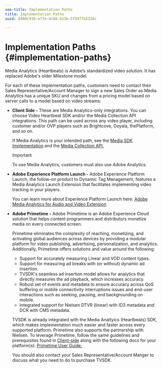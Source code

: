 ```yaml
---
seo-title: Implementation Paths
title: Implementation Paths
uuid: 8400c938-e77e-4c88-b23b-5f5977a5316c

---
```


# Implementation Paths {#implementation-paths}

Media Analytics (Heartbeats) is Adobe’s standardized video solution. It has replaced Adobe's older Milestone model.

For each of these implementation paths, customers need to contact their Sales Representative/Account Manager to sign a new Sales Order as Media Analytics has a unique SKU and changes from a pricing model based on server calls to a model based on video streams:

* **Client Side -** These are Media Analytics-only integrations. You can choose Video Heartbeat SDK and/or the Media Collection API integrations. This path can be used across any video player, including customer and/or OVP players such as Brightcove, Ooyala, thePlatform, and so on.

   If Media Analytics is your intended path, see the [Media SDK Implementation](/help/sdk-implement/setup/setup-overview.md) and the [Media Collection API.](/help/media-collection-api/mc-api-overview.md)

   >[!IMPORTANT]
   >
   >To use Media Analytics, customers must also use Adobe Analytics.

* **Adobe Experience Platform Launch -** Adobe Experience Platform Launch, the follow-on product to Dynamic Tag Management, features a Media Analytics Launch Extension that facilitates implementing video tracking in your players.

   You can learn more about Experience Platform Launch here: [Adobe Media Analytics for Audio and Video Extension](https://docs.adobelaunch.com/extension-reference/web/adobe-media-analytics-for-audio-and-video-extension)
* **Adobe Primetime -** Adobe Primetime is an Adobe Experience Cloud solution that helps content programmers and distributors monetize media on every connected screen.

   Primetime eliminates the complexity of reaching, monetizing, and activating global audiences across devices by providing a modular platform for video publishing, advertising, personalization, and analytics. Additionally, Primetime offers solutions and value around the following:

   * Support for accurately measuring Linear and VOD content types. 
   * Support for measuring ad breaks with (or without) dynamic ad insertion. 
   * TVSDK's seamless ad insertion model allows for analytics that directly measures the ad playback, which increases accuracy. 
   * Robust set of events and metadata to ensure accuracy across QoS buffering or mobile connectivity interruptions issues and end-user interactions such as seeking, pausing, and backgrounding on mobile. 
   * Integrated support for Nielsen DTVR (linear) with ID3 metadata and DCR with CMS metadata.

   TVSDK is already integrated with the Media Analtyics (Heartbeats) SDK, which makes implementation much easier and faster across every supported platform. Primetime also supports the partnership with Nielsen. To leverage Primetime, follow the same guidelines and prerequisites found in [Client-side](/help/intro-to-ava/implementation-paths/client-side-path.md) along with the following docs for your platform(s): [Primetime User Guide.](https://helpx.adobe.com/primetime/user-guide.html)

   You should also contact your Sales Representative/Account Manger to discuss what you need to do to purchase TVSDK.

